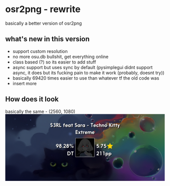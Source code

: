 # osr2png - rewrite
basically a better version of osr2png

## what's new in this version
* support custom resolution 
* no more osu.db bullshit, get everything online
* class based (?) so its easier to add stuff 
* async support but uses sync by default (pysimplegui didnt support async, it does but its fucking pain to make it work (probably, doesnt try))
* basically 69420 times easier to use than whatever tf the old code was
* insert more

## How does it look
basically the same - (2560, 1080)
![ee](res/sample.png)

